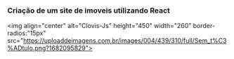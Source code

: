 ### Criação de um site de imoveis utilizando React



<img align="center" alt="Clovis-Js" height="450" width="260" border-radios:"15px" src="https://uploaddeimagens.com.br/images/004/439/310/full/Sem_t%C3%ADtulo.png?1682095829">
